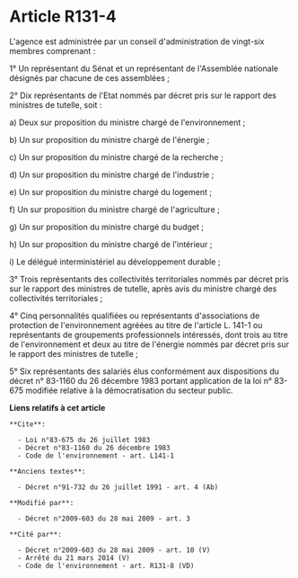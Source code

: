 # Article R131-4

L'agence est administrée par un conseil d'administration de vingt-six membres comprenant : 

1° Un représentant du Sénat et un représentant de l'Assemblée nationale désignés par chacune de ces assemblées ; 

2° Dix représentants de l'Etat nommés par décret pris sur le rapport des ministres de tutelle, soit : 

a) Deux sur proposition du ministre chargé de l'environnement ; 

b) Un sur proposition du ministre chargé de l'énergie ; 

c) Un sur proposition du ministre chargé de la recherche ; 

d) Un sur proposition du ministre chargé de l'industrie ; 

e) Un sur proposition du ministre chargé du logement ; 

f) Un sur proposition du ministre chargé de l'agriculture ; 

g) Un sur proposition du ministre chargé du budget ; 

h) Un sur proposition du ministre chargé de l'intérieur ; 

i) Le délégué interministériel au développement durable ; 

3° Trois représentants des collectivités territoriales nommés par décret pris sur le rapport des ministres de tutelle, après
avis du ministre chargé des collectivités territoriales ; 

4° Cinq personnalités qualifiées ou représentants d'associations de protection de l'environnement agréées au titre de
l'article L. 141-1 ou représentants de groupements professionnels intéressés, dont trois au titre de l'environnement et deux
au titre de l'énergie nommés par décret pris sur le rapport des ministres de tutelle ; 

5° Six représentants des salariés élus conformément aux dispositions du décret n° 83-1160 du 26 décembre 1983 portant
application de la loi n° 83-675 modifiée relative à la démocratisation du secteur public.

**Liens relatifs à cet article**

	**Cite**:

	  - Loi n°83-675 du 26 juillet 1983
	  - Décret n°83-1160 du 26 décembre 1983
	  - Code de l'environnement - art. L141-1

	**Anciens textes**:

	  - Décret n°91-732 du 26 juillet 1991 - art. 4 (Ab)

	**Modifié par**:

	  - Décret n°2009-603 du 28 mai 2009 - art. 3

	**Cité par**:

	  - Décret n°2009-603 du 28 mai 2009 - art. 10 (V)
	  - Arrêté du 21 mars 2014 (V)
	  - Code de l'environnement - art. R131-8 (VD)
